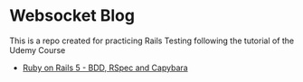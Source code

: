 # Websocket Blog

This is a repo created for practicing Rails Testing following the tutorial of the Udemy Course
* [Ruby on Rails 5 - BDD, RSpec and Capybara](https://www.udemy.com/course/ruby-rails-5-bdd-rspec-capybara)

